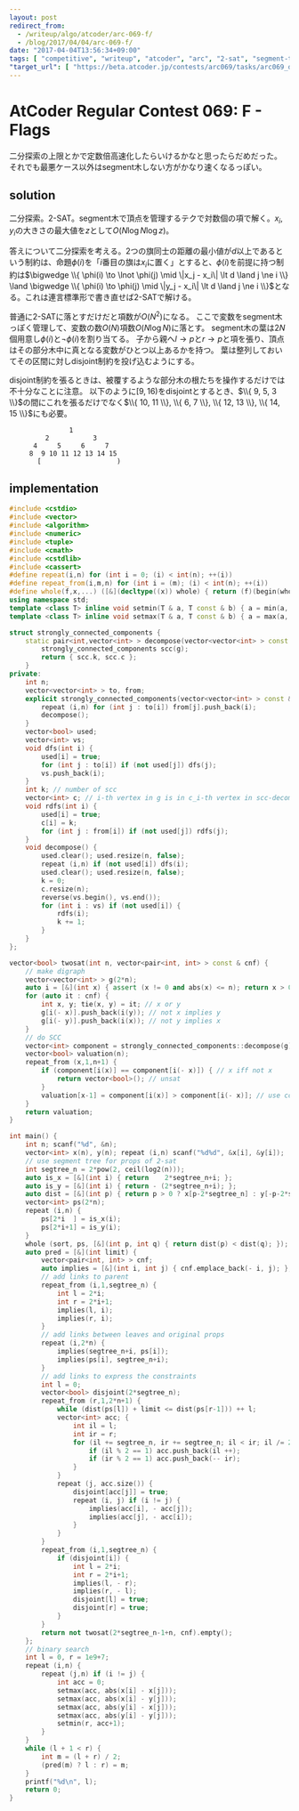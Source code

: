 ```yaml
---
layout: post
redirect_from:
  - /writeup/algo/atcoder/arc-069-f/
  - /blog/2017/04/04/arc-069-f/
date: "2017-04-04T13:56:34+09:00"
tags: [ "competitive", "writeup", "atcoder", "arc", "2-sat", "segment-tree", "binary-search" ]
"target_url": [ "https://beta.atcoder.jp/contests/arc069/tasks/arc069_d" ]
---
```


# AtCoder Regular Contest 069: F - Flags

二分探索の上限とかで定数倍高速化したらいけるかなと思ったらだめだった。
それでも最悪ケース以外はsegment木しない方がかなり速くなるっぽい。

## solution

二分探索。2-SAT。segment木で頂点を管理するテクで対数個の項で解く。$x_i, y_i$の大きさの最大値を$z$として$O(N \log N \log z)$。

答えについて二分探索を考える。2つの旗同士の距離の最小値が$d$以上であるという制約は、命題$\phi(i)$を「$i$番目の旗は$x_i$に置く」とすると、$\phi(i)$を前提に持つ制約は$\bigwedge \\{ \phi(i) \to \lnot \phi(j) \mid \|x_j - x_i\| \lt d \land j \ne i \\} \land \bigwedge \\{ \phi(i) \to \phi(j) \mid \|y_j - x_i\| \lt d \land j \ne i \\}$となる。これは連言標準形で書き直せば2-SATで解ける。

普通に2-SATに落とすだけだと項数が$O(N^2)$になる。
ここで変数をsegment木っぽく管理して、変数の数$O(N)$項数$O(N \log N)$に落とす。
segment木の葉は$2N$個用意し$\phi(i)$と$\lnot \phi(i)$を割り当てる。
子から親へ$l \to p$と$r \to p$と項を張り、頂点はその部分木中に真となる変数がひとつ以上あるかを持つ。
葉は整列しておいてその区間に対しdisjoint制約を投げ込むようにする。

disjoint制約を張るときは、被覆するような部分木の根たちを操作するだけでは不十分なことに注意。
以下のように$[9, 16)$をdisjointとするとき、$\\{ 9, 5, 3 \\}$の間にこれを張るだけでなく$\\{ 10, 11 \\}, \\{ 6, 7 \\}, \\{ 12, 13 \\}, \\{ 14, 15 \\}$にも必要。

```
               1
         2           3
      4     5     6     7
     8  9 10 11 12 13 14 15
       [                   )
```

## implementation

``` c++
#include <cstdio>
#include <vector>
#include <algorithm>
#include <numeric>
#include <tuple>
#include <cmath>
#include <cstdlib>
#include <cassert>
#define repeat(i,n) for (int i = 0; (i) < int(n); ++(i))
#define repeat_from(i,m,n) for (int i = (m); (i) < int(n); ++(i))
#define whole(f,x,...) ([&](decltype((x)) whole) { return (f)(begin(whole), end(whole), ## __VA_ARGS__); })(x)
using namespace std;
template <class T> inline void setmin(T & a, T const & b) { a = min(a, b); }
template <class T> inline void setmax(T & a, T const & b) { a = max(a, b); }

struct strongly_connected_components {
    static pair<int,vector<int> > decompose(vector<vector<int> > const & g) { // adjacent list
        strongly_connected_components scc(g);
        return { scc.k, scc.c };
    }
private:
    int n;
    vector<vector<int> > to, from;
    explicit strongly_connected_components(vector<vector<int> > const & g) : n(g.size()), to(g), from(n) {
        repeat (i,n) for (int j : to[i]) from[j].push_back(i);
        decompose();
    }
    vector<bool> used;
    vector<int> vs;
    void dfs(int i) {
        used[i] = true;
        for (int j : to[i]) if (not used[j]) dfs(j);
        vs.push_back(i);
    }
    int k; // number of scc
    vector<int> c; // i-th vertex in g is in c_i-th vertex in scc-decomposed g
    void rdfs(int i) {
        used[i] = true;
        c[i] = k;
        for (int j : from[i]) if (not used[j]) rdfs(j);
    }
    void decompose() {
        used.clear(); used.resize(n, false);
        repeat (i,n) if (not used[i]) dfs(i);
        used.clear(); used.resize(n, false);
        k = 0;
        c.resize(n);
        reverse(vs.begin(), vs.end());
        for (int i : vs) if (not used[i]) {
            rdfs(i);
            k += 1;
        }
    }
};

vector<bool> twosat(int n, vector<pair<int, int> > const & cnf) {
    // make digraph
    vector<vector<int> > g(2*n);
    auto i = [&](int x) { assert (x != 0 and abs(x) <= n); return x > 0 ? x-1 : n-x-1; };
    for (auto it : cnf) {
        int x, y; tie(x, y) = it; // x or y
        g[i(- x)].push_back(i(y)); // not x implies y
        g[i(- y)].push_back(i(x)); // not y implies x
    }
    // do SCC
    vector<int> component = strongly_connected_components::decompose(g).second;
    vector<bool> valuation(n);
    repeat_from (x,1,n+1) {
        if (component[i(x)] == component[i(- x)]) { // x iff not x
            return vector<bool>(); // unsat
        }
        valuation[x-1] = component[i(x)] > component[i(- x)]; // use components which indices are large
    }
    return valuation;
}

int main() {
    int n; scanf("%d", &n);
    vector<int> x(n), y(n); repeat (i,n) scanf("%d%d", &x[i], &y[i]);
    // use segment tree for props of 2-sat
    int segtree_n = 2*pow(2, ceil(log2(n)));
    auto is_x = [&](int i) { return    2*segtree_n+i; };
    auto is_y = [&](int i) { return - (2*segtree_n+i); };
    auto dist = [&](int p) { return p > 0 ? x[p-2*segtree_n] : y[-p-2*segtree_n]; };
    vector<int> ps(2*n);
    repeat (i,n) {
        ps[2*i  ] = is_x(i);
        ps[2*i+1] = is_y(i);
    }
    whole (sort, ps, [&](int p, int q) { return dist(p) < dist(q); });
    auto pred = [&](int limit) {
        vector<pair<int, int> > cnf;
        auto implies = [&](int i, int j) { cnf.emplace_back(- i, j); };
        // add links to parent
        repeat_from (i,1,segtree_n) {
            int l = 2*i;
            int r = 2*i+1;
            implies(l, i);
            implies(r, i);
        }
        // add links between leaves and original props
        repeat (i,2*n) {
            implies(segtree_n+i, ps[i]);
            implies(ps[i], segtree_n+i);
        }
        // add links to express the constraints
        int l = 0;
        vector<bool> disjoint(2*segtree_n);
        repeat_from (r,1,2*n+1) {
            while (dist(ps[l]) + limit <= dist(ps[r-1])) ++ l;
            vector<int> acc; {
                int il = l;
                int ir = r;
                for (il += segtree_n, ir += segtree_n; il < ir; il /= 2, ir /= 2) {
                    if (il % 2 == 1) acc.push_back(il ++);
                    if (ir % 2 == 1) acc.push_back(-- ir);
                }
            }
            repeat (j, acc.size()) {
                disjoint[acc[j]] = true;
                repeat (i, j) if (i != j) {
                    implies(acc[i], - acc[j]);
                    implies(acc[j], - acc[i]);
                }
            }
        }
        repeat_from (i,1,segtree_n) {
            if (disjoint[i]) {
                int l = 2*i;
                int r = 2*i+1;
                implies(l, - r);
                implies(r, - l);
                disjoint[l] = true;
                disjoint[r] = true;
            }
        }
        return not twosat(2*segtree_n-1+n, cnf).empty();
    };
    // binary search
    int l = 0, r = 1e9+7;
    repeat (i,n) {
        repeat (j,n) if (i != j) {
            int acc = 0;
            setmax(acc, abs(x[i] - x[j]));
            setmax(acc, abs(x[i] - y[j]));
            setmax(acc, abs(y[i] - x[j]));
            setmax(acc, abs(y[i] - y[j]));
            setmin(r, acc+1);
        }
    }
    while (l + 1 < r) {
        int m = (l + r) / 2;
        (pred(m) ? l : r) = m;
    }
    printf("%d\n", l);
    return 0;
}
```
